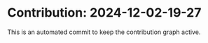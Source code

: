 # Contribution: 2024-12-02-19-27
This is an automated commit to keep the contribution graph active.
